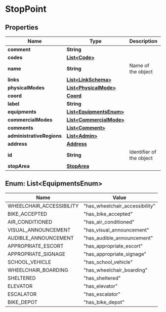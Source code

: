 
# StopPoint

## Properties
Name | Type | Description | Notes
------------ | ------------- | ------------- | -------------
**comment** | **String** |  |  [optional]
**codes** | [**List&lt;Code&gt;**](Code.md) |  |  [optional]
**name** | **String** | Name of the object |  [optional]
**links** | [**List&lt;LinkSchema&gt;**](LinkSchema.md) |  | 
**physicalModes** | [**List&lt;PhysicalMode&gt;**](PhysicalMode.md) |  |  [optional]
**coord** | [**Coord**](Coord.md) |  |  [optional]
**label** | **String** |  |  [optional]
**equipments** | [**List&lt;EquipmentsEnum&gt;**](#List&lt;EquipmentsEnum&gt;) |  | 
**commercialModes** | [**List&lt;CommercialMode&gt;**](CommercialMode.md) |  |  [optional]
**comments** | [**List&lt;Comment&gt;**](Comment.md) |  |  [optional]
**administrativeRegions** | [**List&lt;Admin&gt;**](Admin.md) |  |  [optional]
**address** | [**Address**](Address.md) |  |  [optional]
**id** | **String** | Identifier of the object |  [optional]
**stopArea** | [**StopArea**](StopArea.md) |  |  [optional]


<a name="List<EquipmentsEnum>"></a>
## Enum: List&lt;EquipmentsEnum&gt;
Name | Value
---- | -----
WHEELCHAIR_ACCESSIBILITY | &quot;has_wheelchair_accessibility&quot;
BIKE_ACCEPTED | &quot;has_bike_accepted&quot;
AIR_CONDITIONED | &quot;has_air_conditioned&quot;
VISUAL_ANNOUNCEMENT | &quot;has_visual_announcement&quot;
AUDIBLE_ANNOUNCEMENT | &quot;has_audible_announcement&quot;
APPROPRIATE_ESCORT | &quot;has_appropriate_escort&quot;
APPROPRIATE_SIGNAGE | &quot;has_appropriate_signage&quot;
SCHOOL_VEHICLE | &quot;has_school_vehicle&quot;
WHEELCHAIR_BOARDING | &quot;has_wheelchair_boarding&quot;
SHELTERED | &quot;has_sheltered&quot;
ELEVATOR | &quot;has_elevator&quot;
ESCALATOR | &quot;has_escalator&quot;
BIKE_DEPOT | &quot;has_bike_depot&quot;



